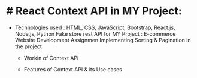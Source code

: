# # React Context API in MY Project:
 * Technologies used : HTML, CSS, JavaScript, Bootstrap, React.js, Node.js, Python Fake store rest API     for MY Project : E-commerce Website Development Assignmen
   Implementing Sorting & Pagination in the project

   * Workin of Context APi

    * Features of Context API & its Use cases

